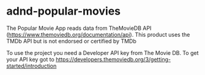 # adnd-popular-movies
The Popular Movie App reads data from TheMovieDB API (https://www.themoviedb.org/documentation/api). This product uses the TMDb API but is not endorsed or certified by TMDb

To use the project you need a Developer API key from The Movie DB. To get your API key got to https://developers.themoviedb.org/3/getting-started/introduction
